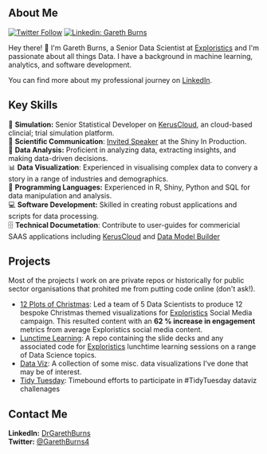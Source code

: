 ## About Me

[![Twitter Follow](https://img.shields.io/twitter/follow/GarethBurns4?style=social)](https://twitter.com/GarethBurns4)
[![Linkedin: Gareth Burns](https://img.shields.io/badge/-drgarethburns-blue?style=flat-square&logo=Linkedin&logoColor=white&link=https://www.linkedin.com/in/drgarethburns/)](https://www.linkedin.com/in/drgarethburns/)

Hey there! 👋 I'm Gareth Burns, a Senior Data Scientist at [Exploristics](https://exploristics.com/) and I'm passionate about all things Data. I have a background in machine learning, analytics, and software development.

You can find more about my professional journey on [LinkedIn](https://www.linkedin.com/in/drgarethburns/).

## Key Skills
🤖 **Simulation:** Senior Statistical Developer on [KerusCloud](https://exploristics.com/keruscloud-platform-overview/), an cloud-based clincial; trial simulation platform.\
📢 **Scientific Communication**: [Invited Speaker](https://youtu.be/pHLT5IfgfM0?si=xrZDdAdFqwzqXN_L_) at the Shiny In Production.\
🧮 **Data Analysis:** Proficient in analyzing data, extracting insights, and making data-driven decisions.\
📊 **Data Visualization**: Experienced in visualising complex data to convery a story in a range of industries and demographics.\
🐍 **Programming Languages:** Experienced in R, Shiny, Python and SQL for data manipulation and analysis.\
💻 **Software Development:** Skilled in creating robust applications and scripts for data processing.\
🗄️ **Technical Documetation**: Contribute to user-guides for commericial SAAS applications including [KerusCloud](https://help.keruscloud.com/) and [Data Model Builder](https://gaburns.quarto.pub/dmb/)

## Projects
Most of the projects I work on are private repos or historically for public sector organisations that prohited me from putting code online (don't ask!).

- [12 Plots of Christmas](https://github.com/GABurns/12PlotsChristmas):
Led a team of 5 Data Scientists to produce 12 bespoke Christmas themed visualizations for 
[Exploristics](https://exploristics.com/) Social Media campaign. This resulted content with
an **62 % increase in engagement** metrics from average Exploristics social media content.
- [Lunctime Learning](https://github.com/GABurns/Presentations): A repo containing the slide decks and any associated code for [Exploristics](https://exploristics.com/) lunchtime learning sessions on a range of Data Science topics.
- [Data Viz](https://github.com/GABurns/DataViz): A collection of some misc. data visualizations I've done that may be of interest.
- [Tidy Tuesday](https://github.com/GABurns/TidyTuesday): Timebound efforts to participate in #TidyTuesday dataviz challenages


## Contact Me
**LinkedIn:** [DrGarethBurns](https://www.linkedin.com/in/drgarethburns/)\
**Twitter:** [@GarethBurns4](https://twitter.com/GarethBurns4)


